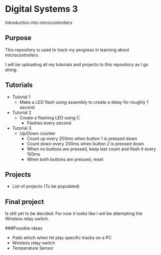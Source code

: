 # Digital Systems 3
Introduction into microcontrollers

## Purpose
This repository is used to track my progress in learning about microcontrollers.

I will be uploading all my tutorials and projects to this repository as I go along.

## Tutorials
 - Tutorial 1
 	- Make a LED flash using assembly to create a delay for roughly 1 second
 - Tutorial 2
 	- Create a flashing LED using C
 		- Flashes every second
 - Tutorial 3
 	- Up/Down counter
 		- Count up every 200ms when button 1 is pressed down
 		- Count down every 200ms when button 2 is pressed down
 		- When no buttons are pressed, keep last count and flash it every 100ms
 		- When both buttons are pressed, reset

## Projects
 - List of projects (To be populated)

## Final project
Is still yet to be decided. For now it looks like I will be attempting the Wireless relay switch.

###Possible ideas
 - Pads which when hit play specific tracks on a PC
 - Wireless relay switch
 - Temperature Sensor
